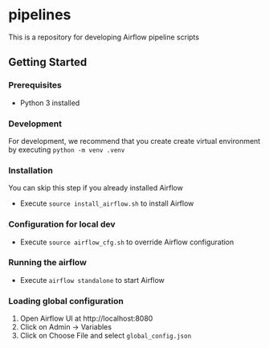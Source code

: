 # pipelines

This is a repository for developing Airflow pipeline scripts

## Getting Started

### Prerequisites

- Python 3 installed

### Development

For development, we recommend that you create create virtual environment by executing `python -m venv .venv`

### Installation

You can skip this step if you already installed Airflow

- Execute `source install_airflow.sh` to install Airflow

### Configuration for local dev

- Execute `source airflow_cfg.sh` to override Airflow configuration

### Running the airflow

- Execute `airflow standalone` to start Airflow

### Loading global configuration

1. Open Airflow UI at http://localhost:8080
2. Click on Admin -> Variables
3. Click on Choose File and select `global_config.json`